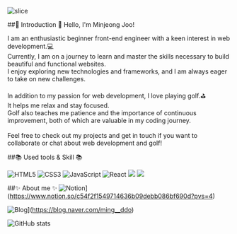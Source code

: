 <div align = left>

![slice](https://capsule-render.vercel.app/api?type=waving&color=auto&height=250&text=Minjeong&)

##🙌 Introduction 🙌
Hello, I'm Minjeong Joo!

I am an enthusiastic beginner front-end engineer with a keen interest in web development.💻</br>
Currently, I am on a journey to learn and master the skills necessary to build beautiful and functional websites. </br>
I enjoy exploring new technologies and frameworks, and I am always eager to take on new challenges.</br>

In addition to my passion for web development, I love playing golf.⛳️</br>
It helps me relax and stay focused. </br>
Golf also teaches me patience and the importance of continuous improvement, both of which are valuable in my coding journey.</br>
</br>
Feel free to check out my projects and get in touch if you want to collaborate or chat about web development and golf!

##📚 Used tools & Skill 📚

![HTML5](https://img.shields.io/badge/-HTML5-F05032?style=for-the-badge&logo=html5&logoColor=ffffff)
![CSS3](https://img.shields.io/badge/-CSS3-007ACC?style=for-the-badge&logo=css3)
![JavaScript](https://img.shields.io/badge/-JavaScript-%23F7DF1C?style=for-the-badge&logo=javascript&logoColor=000000&labelColor=%23F7DF1C&color=%23FFCE5A)
![React](https://img.shields.io/badge/-React-222222?style=for-the-badge&logo=react)
<img src="https://img.shields.io/badge/Git-F05032?style=flat&logo=Git&logoColor=white"/>
<img src="https://img.shields.io/badge/VSCode-007ACC?style=flat&logo=Visual Studio Code&logoColor=white"/>




##✨ About me ✨
![Notion](https://img.shields.io/badge/Notion-000000?style=flat&logo=Notion&logoColor=white)](https://www.notion.so/c54f2f1549714636b09debb086bf690d?pvs=4)

![Blog](https://img.shields.io/badge/Blog-03C75A?style=flat&logo=Naver&logoColor=white)](https://blog.naver.com/ming__ddo)

![GitHub stats](https://github-readme-stats.vercel.app/api?username=Mjjoo31&count_private=true&show_icons=true&theme=solarized-light)

</div>
